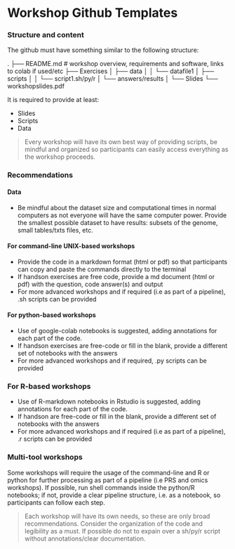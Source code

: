 # Workshop Github Templates

### Structure and content
The github must have something similar to the following structure:

.
├── README.md # workshop overview, requirements and software, links to colab if used/etc
├── Exercises
│   ├── data
│   │   └── datafile1
│   ├── scripts
│   │   └── script1.sh/py/r
│   └── answers/results
│
└── Slides
    └── workshopslides.pdf
    
It is required to provide at least:
* Slides
* Scripts
* Data

> Every workshop will have its own best way of providing scripts, be mindful and organized so participants can easily access everything as the workshop proceeds.

### Recommendations

#### Data
* Be mindful about the dataset size and computational times in normal computers as not everyone will have the same computer power. Provide the smallest possible dataset to have results: subsets of the genome, small tables/txts files, etc.

#### For command-line UNIX-based workshops 
* Provide the code in a markdown format (html or pdf) so that participants can copy and paste the commands directly to the terminal
* If handson exercises are free code, provide a md document (html or pdf) with the question, code answer(s) and output 
* For more advanced workshops and if required (i.e as part of a pipeline), .sh scripts can be provided

#### For python-based workshops
* Use of google-colab notebooks is suggested, adding annotations for each part of the code.
* If handson exercises are free-code or fill in the blank, provide a different set of notebooks with the answers
* For more advanced workshops and if required, .py scripts can be provided

### For R-based workshops
* Use of R-markdown notebooks in Rstudio is suggested, adding annotations for each part of the code.
* If handson are free-code or fill in the blank, provide a different set of notebooks with the answers
* For more advanced workshops and if required (i.e as part of a pipeline), .r scripts can be provided

### Multi-tool workshops
Some workshops will require the usage of the command-line and R or python for further processing as part of a pipeline (i.e PRS and omics workshops). 
If possible, run shell commands inside the python/R notebooks; if not, provide a clear pipeline structure, i.e. as a notebook, so participants can follow each step.

> Each workshop will have its own needs, so these are only broad recommendations. Consider the organization of the code and legibility as a must. If possible do not to expain over a sh/py/r script without annotations/clear documentation.


